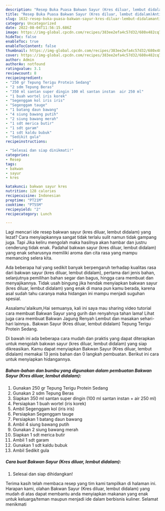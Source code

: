 ```yaml
---
description: "Resep Buka Puasa Bakwan Sayur (Kres diluar, lembut didalam)Anti Ribet"
title: "Resep Buka Puasa Bakwan Sayur (Kres diluar, lembut didalam)Anti Ribet"
slug: 1632-resep-buka-puasa-bakwan-sayur-kres-diluar-lembut-didalamanti-ribet
category: Uncategorized
date: 2022-08-04T11:56:15.686Z
image: https://img-global.cpcdn.com/recipes/383ee2efa4c57d32/680x482cq70/bakwan-sayur-kres-diluar-lembut-didalam-foto-resep-utama.jpg
hideToc: false
enableToc: true
enableTocContent: false
thumbnail: https://img-global.cpcdn.com/recipes/383ee2efa4c57d32/680x482cq70/bakwan-sayur-kres-diluar-lembut-didalam-foto-resep-utama.jpg
cover: https://img-global.cpcdn.com/recipes/383ee2efa4c57d32/680x482cq70/bakwan-sayur-kres-diluar-lembut-didalam-foto-resep-utama.jpg
author: Admin
authorAv: notfound
ratingvalue: 3.1
reviewcount: 8
recipeingredient:
- "250 gr Tepung Terigu Protein Sedang"
- "2 sdm Tepung Beras"
- "350 ml santan super dingin 100 ml santan instan  air 250 ml"
- "1 buah wortel iris korek"
- "Segenggam kol iris iris"
- "Segenggam tauge"
- "1 batang daun bawang"
- "4 siung bawang putih"
- "2 siung bawang merah"
- "1 sdt merica butir"
- "1 sdt garam"
- "1 sdt kaldu bubuk"
- "Sedikit gula"
recipeinstructions:

- "Selesai dan siap dinikmati!"
categories:
- Resep
tags:
- bakwan
- sayur
- kres

katakunci: bakwan sayur kres 
nutrition: 128 calories
recipecuisine: Indonesian
preptime: "PT21M"
cooktime: "PT55M"
recipeyield: "2"
recipecategory: Lunch

---
```



Lagi mencari ide resep bakwan sayur (kres diluar, lembut didalam) yang lezat? Cara menyiapkannya sangat tidak terlalu sulit namun tidak gampang juga. Tapi Jika keliru mengolah maka hasilnya akan hambar dan justru cenderung tidak enak. Padahal bakwan sayur (kres diluar, lembut didalam) yang enak seharusnya memiliki aroma dan cita rasa yang mampu memancing selera kita.


Ada beberapa hal yang sedikit banyak berpengaruh terhadap kualitas rasa dari bakwan sayur (kres diluar, lembut didalam), pertama dari jenis bahan, selanjutnya pemilihan bahan segar dan bagus, hingga cara membuat dan menyajikannya. Tidak usah bingung jika hendak menyiapkan bakwan sayur (kres diluar, lembut didalam) yang enak di mana pun kamu berada, karena asal sudah tahu caranya maka hidangan ini mampu menjadi suguhan spesial.

Assalamu&#39;alaikum,Hai semuanya, kali ini saya mau sharing video tutorial cara membuat Bakwan Sayur yang gurih dan renyahnya tahan lama! Lihat juga cara membuat Bakwan Jagung Renyah Lembut dan masakan sehari-hari lainnya.. Bakwan Sayur (Kres diluar, lembut didalam) Tepung Terigu Protein Sedang.


Di bawah ini ada beberapa cara mudah dan praktis yang dapat diterapkan untuk mengolah bakwan sayur (kres diluar, lembut didalam) yang siap dikreasikan. Kamu dapat menyiapkan Bakwan Sayur (Kres diluar, lembut didalam) memakai 13 jenis bahan dan 0 langkah pembuatan. Berikut ini cara untuk menyiapkan hidangannya.

<!--inarticleads1-->

##### Bahan-bahan dan bumbu yang digunakan dalam pembuatan Bakwan Sayur (Kres diluar, lembut didalam):

1. Gunakan 250 gr Tepung Terigu Protein Sedang
1. Gunakan 2 sdm Tepung Beras
1. Siapkan 350 ml santan super dingin (100 ml santan instan + air 250 ml)
1. Persiapkan 1 buah wortel (iris korek)
1. Ambil Segenggam kol (iris iris)
1. Persiapkan Segenggam tauge
1. Persiapkan 1 batang daun bawang
1. Ambil 4 siung bawang putih
1. Gunakan 2 siung bawang merah
1. Siapkan 1 sdt merica butir
1. Ambil 1 sdt garam
1. Gunakan 1 sdt kaldu bubuk
1. Ambil Sedikit gula




<!--inarticleads2-->

##### Cara buat Bakwan Sayur (Kres diluar, lembut didalam):


1. Selesai dan siap dihidangkan!



Terima kasih telah membaca resep yang tim kami tampilkan di halaman ini. Harapan kami, olahan Bakwan Sayur (Kres diluar, lembut didalam) yang mudah di atas dapat membantu anda menyiapkan makanan yang enak untuk keluarga/teman maupun menjadi ide dalam berbisnis kuliner. Selamat menikmati
